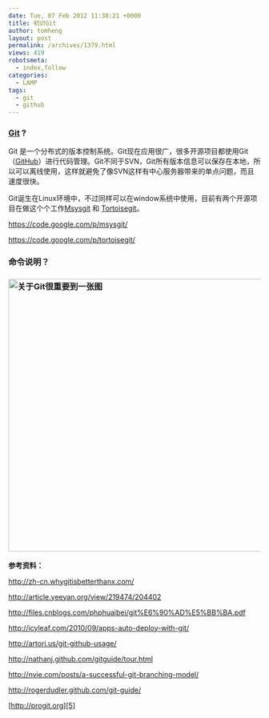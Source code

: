 ```yaml
---
date: Tue, 07 Feb 2012 11:38:21 +0000
title: 初识Git
author: tomheng
layout: post
permalink: /archives/1379.html
views: 419
robotsmeta:
  - index,follow
categories:
  - LAMP
tags:
  - git
  - github
---
```

### [Git][1] ?

Git 是一个分布式的版本控制系统。Git现在应用很广，很多开源项目都使用Git（[GitHub][2]）进行代码管理。Git不同于SVN，Git所有版本信息可以保存在本地，所以可以离线使用，这样就避免了像SVN这样有中心服务器带来的单点问题，而且速度很快。

Git诞生在Linux环境中，不过同样可以在window系统中使用，目前有两个开源项目在做这个个工作[Msysgit][3] 和 [Tortoisegit][4]。

<https://code.google.com/p/msysgit/>

<https://code.google.com/p/tortoisegit/>

### 命令说明？

### <img class=" wp-image-1388" title="关于Git很重要到一张图" src="http://blog.webfuns.net/wp-content/uploads/2012/02/local-remote.png" alt="关于Git很重要到一张图" width="664" height="545" />

**参考资料：**

<http://zh-cn.whygitisbetterthanx.com/>

<http://article.yeeyan.org/view/219474/204402>

<http://files.cnblogs.com/phphuaibei/git%E6%90%AD%E5%BB%BA.pdf>

<http://icyleaf.com/2010/09/apps-auto-deploy-with-git/>

<http://artori.us/git-github-usage/>

<http://nathanj.github.com/gitguide/tour.html>

<http://nvie.com/posts/a-successful-git-branching-model/>

<http://rogerdudler.github.com/git-guide/>

[http://progit.org][5]

 [1]: http://git-scm.com/
 [2]: http://github.com "social coding"
 [3]: https://code.google.com/p/msysgit/
 [4]: https://code.google.com/p/tortoisegit/
 [5]: http://progit.org/
